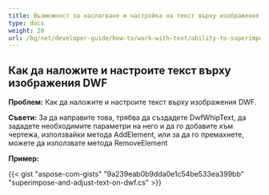 ```yaml
---
title: Възможност за наслагване и настройка на текст върху изображения DWF, което позволява определена степен на редактиране на получения изход за визуализация
type: docs
weight: 20
url: /bg/net/developer-guide/how-to/work-with-text/ability-to-superimpose-and-adjust-text-on-dwf-images/
---
```


## **Как да наложите и настроите текст върху изображения DWF**

**Проблем:** Как да наложите и настроите текст върху изображения DWF.

**Съвети:** За да направите това, трябва да създадете DwfWhipText, да зададете необходимите параметри на него и да го добавите към чертежа, използвайки метода AddElement, или за да го премахнете, можете да използвате метода RemoveElement

**Пример:**

{{< gist "aspose-com-gists" "9a239eab0b9dda0e1c54be533ea399bb" "superimpose-and-adjust-text-on-dwf.cs" >}}
